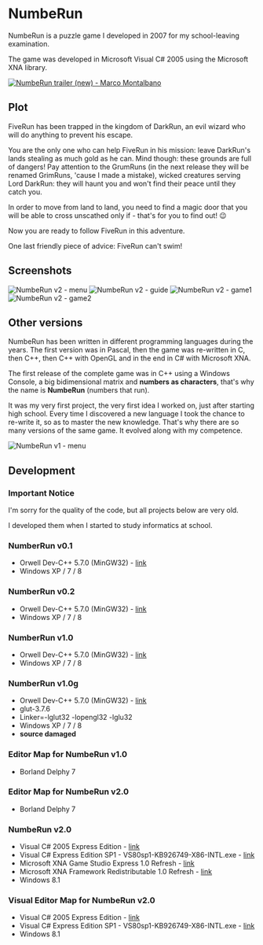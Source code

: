 NumbeRun
========

NumbeRun is a puzzle game I developed in 2007 for my school-leaving examination.

The game was developed in Microsoft Visual C# 2005 using the Microsoft XNA library.

[![NumbeRun trailer (new) - Marco Montalbano](docs/assets/numberun_2__youtube.jpg)](https://www.youtube.com/watch?v=oRdzL2DX0yU "NumbeRun trailer (new) - Marco Montalbano")


Plot
----

FiveRun has been trapped in the kingdom of DarkRun, an evil wizard who will do anything to prevent his escape.

You are the only one who can help FiveRun in his mission: leave DarkRun's lands stealing as much gold as he can. Mind though: these grounds are full of dangers! Pay attention to the GrumRuns (in the next release they will be renamed GrimRuns, 'cause I made a mistake), wicked creatures serving Lord DarkRun: they will haunt you and won't find their peace until they catch you.

In order to move from land to land, you need to find a magic door that you will be able to cross unscathed only if - that's for you to find out! :wink:

Now you are ready to follow FiveRun in this adventure.

One last friendly piece of advice: FiveRun can't swim!


Screenshots
-----------

![NumbeRun v2 - menu](docs/assets/numberun_2__menu.jpg) ![NumbeRun v2 - guide](docs/assets/numberun_2__guide.jpg) ![NumbeRun v2 - game1](docs/assets/numberun_2__game1.jpg) ![NumbeRun v2 - game2](docs/assets/numberun_2__game2.jpg)


Other versions
--------------

NumbeRun has been written in different programming languages during the years. The first version was in Pascal, then the game was re-written in C, then C++, then C++ with OpenGL and in the end in C# with Microsoft XNA.

The first release of the complete game was in C++ using a Windows Console, a big bidimensional matrix and **numbers as characters**, that's why the name is **NumbeRun** (numbers that run).

It was my very first project, the very first idea I worked on, just after starting high school. Every time I discovered a new language I took the chance to re-write it, so as to master the new knowledge. That's why there are so many versions of the same game. It evolved along with my competence.

![NumbeRun v1 - menu](docs/assets/numberun_1__menu.jpg)


Development
-----------


### Important Notice

I'm sorry for the quality of the code, but all projects below are very old.

I developed them when I started to study informatics at school.


### NumberRun v0.1

* Orwell Dev-C++ 5.7.0 (MinGW32) - [link](http://orwelldevcpp.blogspot.it/)
* Windows XP / 7 / 8


### NumberRun v0.2

* Orwell Dev-C++ 5.7.0 (MinGW32) - [link](http://orwelldevcpp.blogspot.it/)
* Windows XP / 7 / 8


### NumberRun v1.0

* Orwell Dev-C++ 5.7.0 (MinGW32) - [link](http://orwelldevcpp.blogspot.it/)
* Windows XP / 7 / 8


### NumberRun v1.0g

* Orwell Dev-C++ 5.7.0 (MinGW32) - [link](http://orwelldevcpp.blogspot.it/)
* glut-3.7.6
* Linker=-lglut32 -lopengl32 -lglu32
* Windows XP / 7 / 8
* **source damaged**


### Editor Map for NumbeRun v1.0

* Borland Delphy 7


### Editor Map for NumbeRun v2.0

* Borland Delphy 7


### NumbeRun v2.0

* Visual C# 2005 Express Edition - [link](http://go.microsoft.com/fwlink/?LinkId=51411&clcid=0x409)
* Visual C# Express Edition SP1 - VS80sp1-KB926749-X86-INTL.exe - [link](http://www.microsoft.com/it-it/download/details.aspx?id=804)
* Microsoft XNA Game Studio Express 1.0 Refresh - [link](http://www.microsoft.com/en-us/download/details.aspx?id=25279)
* Microsoft XNA Framework Redistributable 1.0 Refresh - [link](http://www.microsoft.com/en-us/download/details.aspx?id=2431)
* Windows 8.1


### Visual Editor Map for NumbeRun v2.0

* Visual C# 2005 Express Edition - [link](http://go.microsoft.com/fwlink/?LinkId=51411&clcid=0x409)
* Visual C# Express Edition SP1 - VS80sp1-KB926749-X86-INTL.exe - [link](http://www.microsoft.com/it-it/download/details.aspx?id=804)
* Windows 8.1
